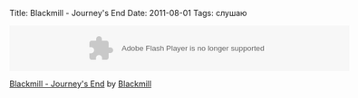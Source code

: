Title: Blackmill - Journey's End
Date: 2011-08-01
Tags: слушаю

<div class="text"><object height="81" width="100%"> <param name="movie" value="http://player.soundcloud.com/player.swf?url=http%3A%2F%2Fapi.soundcloud.com%2Ftracks%2F10021971&amp;show_comments=false&amp;auto_play=false&amp;color=000000"></param> <param name="allowscriptaccess" value="always"></param> <embed allowscriptaccess="always" height="81" src="http://player.soundcloud.com/player.swf?url=http%3A%2F%2Fapi.soundcloud.com%2Ftracks%2F10021971&amp;show_comments=false&amp;auto_play=false&amp;color=000000" type="application/x-shockwave-flash" width="600"></embed> </object><p>   <span><a href="http://soundcloud.com/blackmill/blackmill-oh-so-natural-blue">Blackmill - Journey's End</a> by <a href="http://soundcloud.com/blackmill">Blackmill</a></span></p></div>